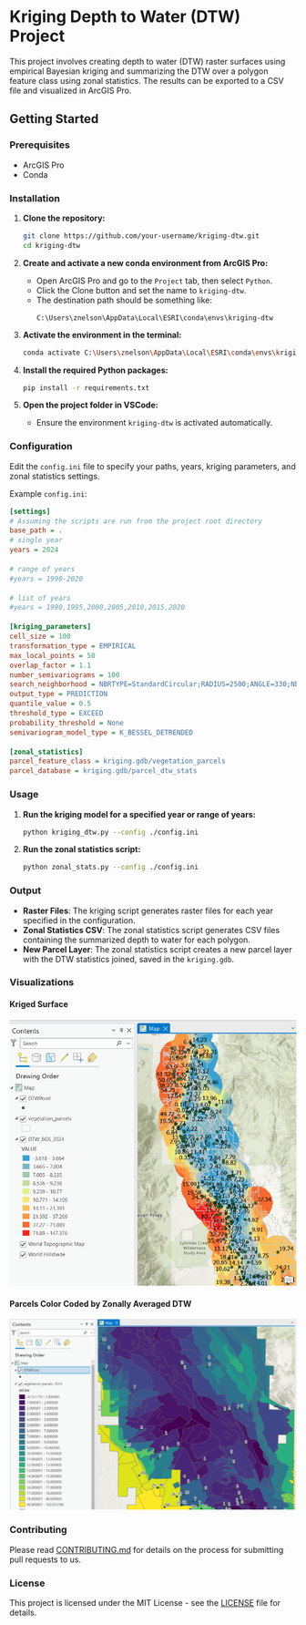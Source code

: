 # Kriging Depth to Water (DTW) Project

This project involves creating depth to water (DTW) raster surfaces using empirical Bayesian kriging and summarizing the DTW over a polygon feature class using zonal statistics. The results can be exported to a CSV file and visualized in ArcGIS Pro.

## Getting Started

### Prerequisites

- ArcGIS Pro
- Conda

### Installation

1. **Clone the repository:**
    ```sh
    git clone https://github.com/your-username/kriging-dtw.git
    cd kriging-dtw
    ```

2. **Create and activate a new conda environment from ArcGIS Pro:**
    - Open ArcGIS Pro and go to the `Project` tab, then select `Python`.
    - Click the Clone button and set the name to `kriging-dtw`.
    - The destination path should be something like:
      ```text
      C:\Users\znelson\AppData\Local\ESRI\conda\envs\kriging-dtw
      ```

3. **Activate the environment in the terminal:**
    ```sh
    conda activate C:\Users\znelson\AppData\Local\ESRI\conda\envs\kriging-dtw
    ```

4. **Install the required Python packages:**
    ```sh
    pip install -r requirements.txt
    ```

5. **Open the project folder in VSCode:**
    - Ensure the environment `kriging-dtw` is activated automatically.

### Configuration

Edit the `config.ini` file to specify your paths, years, kriging parameters, and zonal statistics settings.

Example `config.ini`:

```ini
[settings]
# Assuming the scripts are run from the project root directory
base_path = .  
# single year
years = 2024  

# range of years
#years = 1990-2020  

# list of years
#years = 1990,1995,2000,2005,2010,2015,2020 

[kriging_parameters]
cell_size = 100
transformation_type = EMPIRICAL
max_local_points = 50
overlap_factor = 1.1
number_semivariograms = 100
search_neighborhood = NBRTYPE=StandardCircular;RADIUS=2500;ANGLE=330;NBR_MAX=4;NBR_MIN=0;SECTOR_TYPE=FOUR_SECTORS
output_type = PREDICTION
quantile_value = 0.5
threshold_type = EXCEED
probability_threshold = None
semivariogram_model_type = K_BESSEL_DETRENDED

[zonal_statistics]
parcel_feature_class = kriging.gdb/vegetation_parcels
parcel_database = kriging.gdb/parcel_dtw_stats
```

### Usage

1. **Run the kriging model for a specified year or range of years:**
    ```sh
    python kriging_dtw.py --config ./config.ini
    ```

2. **Run the zonal statistics script:**
    ```sh
    python zonal_stats.py --config ./config.ini
    ```

### Output

- **Raster Files**: The kriging script generates raster files for each year specified in the configuration.
- **Zonal Statistics CSV**: The zonal statistics script generates CSV files containing the summarized depth to water for each polygon.
- **New Parcel Layer**: The zonal statistics script creates a new parcel layer with the DTW statistics joined, saved in the `kriging.gdb`.

### Visualizations

#### Kriged Surface
![Kriged Surface](images/arcpro_kriged_dtw.png)

#### Parcels Color Coded by Zonally Averaged DTW
![Parcels Color Coded by Zonally Averaged DTW](images/parcel_zonal.png)

### Contributing

Please read [CONTRIBUTING.md](CONTRIBUTING.md) for details on the process for submitting pull requests to us.

### License

This project is licensed under the MIT License - see the [LICENSE](LICENSE) file for details.
